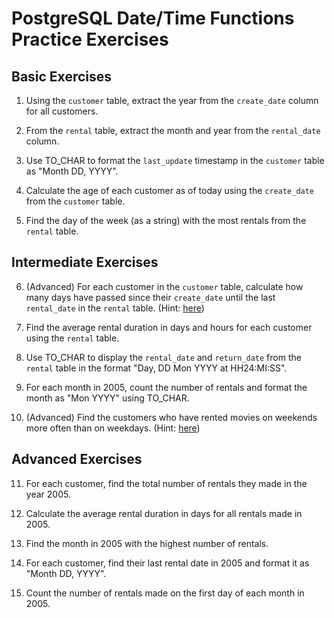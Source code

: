# PostgreSQL Date/Time Functions Practice Exercises

## Basic Exercises

1. Using the `customer` table, extract the year from the `create_date` column for all customers.

2. From the `rental` table, extract the month and year from the `rental_date` column.

3. Use TO_CHAR to format the `last_update` timestamp in the `customer` table as "Month DD, YYYY".

4. Calculate the age of each customer as of today using the `create_date` from the `customer` table.

5. Find the day of the week (as a string) with the most rentals from the `rental` table.

## Intermediate Exercises

6. (Advanced) For each customer in the `customer` table, calculate how many days have passed since their `create_date` until the last `rental_date` in the `rental` table.
   (Hint: [here](https://www.w3schools.com/postgresql/postgresql_inner_join.php))

7. Find the average rental duration in days and hours for each customer using the `rental` table.

8. Use TO_CHAR to display the `rental_date` and `return_date` from the `rental` table in the format "Day, DD Mon YYYY at HH24:MI:SS".

9. For each month in 2005, count the number of rentals and format the month as "Mon YYYY" using TO_CHAR.

10. (Advanced) Find the customers who have rented movies on weekends more often than on weekdays.
    (Hint: [here](https://www.w3schools.com/postgresql/postgresql_case.php))

## Advanced Exercises

11. For each customer, find the total number of rentals they made in the year 2005.

12. Calculate the average rental duration in days for all rentals made in 2005.

13. Find the month in 2005 with the highest number of rentals.

14. For each customer, find their last rental date in 2005 and format it as "Month DD, YYYY".

15. Count the number of rentals made on the first day of each month in 2005.
